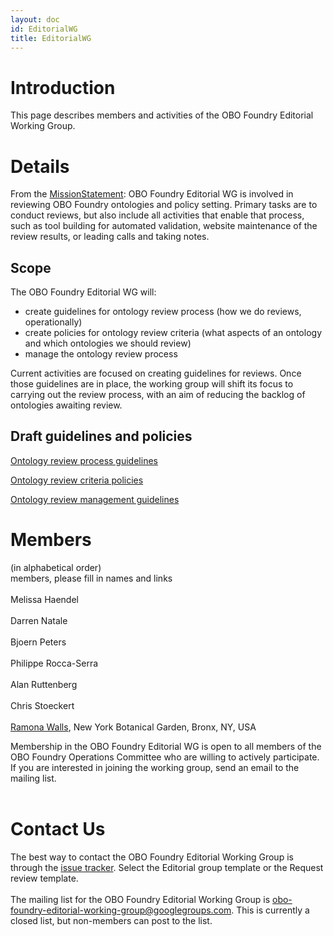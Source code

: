 ```yaml
---
layout: doc
id: EditorialWG
title: EditorialWG
---
```


# Introduction #

This page describes members and activities of the OBO Foundry Editorial Working Group.


# Details #

From the [MissionStatement](/docs/MissionStatement.html): OBO Foundry Editorial WG is involved in reviewing OBO Foundry ontologies and policy setting. Primary tasks are to conduct reviews, but also include all activities that enable that process, such as tool building for automated validation, website maintenance of the review results, or leading calls and taking notes.

## Scope ##
The OBO Foundry Editorial WG will:
  * create guidelines for ontology review process (how we do reviews, operationally)
  * create policies for ontology review criteria (what aspects of an ontology and which ontologies we should review)
  * manage the ontology review process

Current activities are focused on creating guidelines for reviews. Once those guidelines are in place, the working group will shift its focus to carrying out the review process, with an aim of reducing the backlog of ontologies awaiting review.

## Draft guidelines and policies ##

[Ontology review process guidelines](/docs/ReviewProcessGuidelines.html)

[Ontology review criteria policies](/docs/ReviewCriteriaPolicies.html)

[Ontology review management guidelines](/docs/ReviewManagementGuidelines.html)

# Members #
(in alphabetical order)<br>
members, please fill in names and links<br>
<br>
Melissa Haendel<br>
<br>
Darren Natale<br>
<br>
Bjoern Peters<br>
<br>
Philippe Rocca-Serra<br>
<br>
Alan Ruttenberg<br>
<br>
Chris Stoeckert<br>
<br>
<a href='http://www.nybg.org/science/scientist_profile.php?id_scientist=119'>Ramona Walls</a>, New York Botanical Garden, Bronx, NY, USA<br>

Membership in the OBO Foundry Editorial WG is open to all members of the OBO Foundry Operations Committee who are willing to actively participate. If you are interested in joining the working group, send an email to the mailing list.<br>
<br>
<h1>Contact Us</h1>

The best way to contact the OBO Foundry Editorial Working Group is through the <a href='http://code.google.com/p/obo-foundry-operations-committee/issues/list'>issue tracker</a>. Select the Editorial group template or the Request review template.<br>
<br>
The mailing list for the OBO Foundry Editorial Working Group is <a href='mailto:obo-foundry-editorial-working-group@googlegroups.com'>obo-foundry-editorial-working-group@googlegroups.com</a>. This is currently a closed list, but non-members can post to the list.
